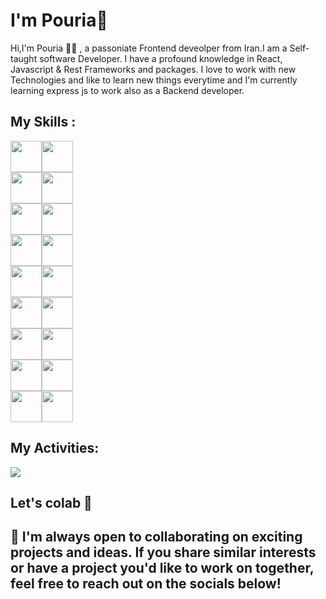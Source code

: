 <h1>I'm Pouria👋</h1>

<p>

Hi,I'm Pouria 👨‍💻 , a passoniate Frontend deveolper from Iran.I am a Self-taught software Developer. I have a profound knowledge in React, Javascript & Rest Frameworks and packages. I love to work with new Technologies and like to learn new things everytime and I'm currently learning express js to work also as a Backend developer. </p>

<h2>My Skills :</h2>
<div style="display:flex; flex-wrap: wrap; width:100px;">
<img src="https://raw.githubusercontent.com/danielcranney/readme-generator/main/public/icons/skills/typescript-colored.svg" width="50" height="50"/>
<img src="https://raw.githubusercontent.com/danielcranney/readme-generator/main/public/icons/skills/javascript-colored.svg" width="50" height="50"/>
<img src="https://raw.githubusercontent.com/danielcranney/readme-generator/main/public/icons/skills/html5-colored.svg" width="50" height="50"/>
<img src="https://raw.githubusercontent.com/danielcranney/readme-generator/main/public/icons/skills/css3-colored.svg" width="50" height="50"/>
<img src="https://raw.githubusercontent.com/danielcranney/readme-generator/main/public/icons/skills/react-colored.svg" width="50" height="50"/>
<img src="https://raw.githubusercontent.com/danielcranney/readme-generator/main/public/icons/skills/tailwindcss-colored.svg" width="50" height="50"/>
<img src="https://raw.githubusercontent.com/danielcranney/readme-generator/main/public/icons/skills/nodejs-colored.svg" width="50" height="50"/>
<img src="https://raw.githubusercontent.com/danielcranney/readme-generator/main/public/icons/skills/bootstrap-colored.svg" width="50" height="50"/>
<img src="https://raw.githubusercontent.com/danielcranney/readme-generator/main/public/icons/skills/express-colored.svg" width="50" height="50"/>
<img src="https://raw.githubusercontent.com/danielcranney/readme-generator/main/public/icons/skills/mongodb-colored.svg" width="50" height="50"/>
<img src="https://raw.githubusercontent.com/danielcranney/readme-generator/main/public/icons/skills/sass-colored.svg" width="50" height="50"/>
<img src="https://raw.githubusercontent.com/danielcranney/readme-generator/main/public/icons/skills/jquery-colored.svg" width="50" height="50"/>
<img src="https://raw.githubusercontent.com/danielcranney/readme-generator/main/public/icons/skills/vuejs-colored.svg" width="50" height="50"/>
<img src="https://raw.githubusercontent.com/danielcranney/readme-generator/main/public/icons/skills/figma-colored.svg" width="50" height="50"/>
<img src="https://raw.githubusercontent.com/danielcranney/readme-generator/main/public/icons/skills/git-colored.svg" width="50" height="50"/>
<img src="https://raw.githubusercontent.com/danielcranney/readme-generator/main/public/icons/skills/redux-colored.svg" width="50" height="50"/>
<img src="https://raw.githubusercontent.com/danielcranney/readme-generator/main/public/icons/skills/vite-colored.svg" width="50" height="50"/>
<img src="https://raw.githubusercontent.com/danielcranney/readme-generator/main/public/icons/skills/nextjs-colored.svg" width="50" height="50"/>
</div>


## My Activities:
<img src="https://github-readme-stats.vercel.app/api?username=pxuria&show_icons=true&theme=tokyonight"/>

<h2>Let's colab 🚀<h2/>

<p>🌟 I'm always open to collaborating on exciting projects and ideas. If you share similar interests or have a project you'd like to work on together, feel free to reach out on the socials below!</p>